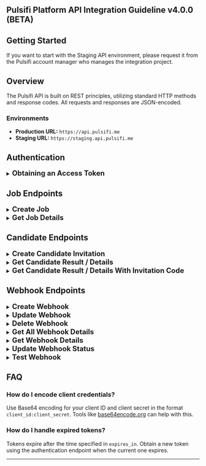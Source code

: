 ## **Pulsifi Platform API Integration Guideline v4.0.0 (BETA)**

## **Getting Started**

If you want to start with the Staging API environment, please request it from the Pulsifi account manager who manages the integration project.

## **Overview**

The Pulsifi API is built on REST principles, utilizing standard HTTP methods and response codes. All requests and responses are JSON-encoded.

### **Environments**

- **Production URL:** `https://api.pulsifi.me`
- **Staging URL:** `https://staging.api.pulsifi.me`

## **Authentication**

<details>
<summary><strong style="font-size: 1.3em;">Obtaining an Access Token</strong></summary>

#### **Pulsifi uses the OAuth2 Client Credentials Grant for authentication. A valid access token is required for all API calls.**

- **Endpoint:** `POST /partner/oauth2/token`
- **Request URL:** `https://api.pulsifi.me/partner/oauth2/token`

#### **Headers:**

- `Accept: application/json`
- `Authorization: Basic <YOUR-ENCODED-CLIENT-ID-CLIENT-SECRET>`
- `Content-Type: application/json`

#### **Request Body:**

- **`grant_type`**: The type of OAuth2 grant.
  - **Required**: Yes
  - **Value**: Must be `"client_credentials"`
  - **Nullable**: No

#### **Example cURL:**

```bash
curl --request POST 'https://api.pulsifi.me/partner/oauth2/token' \
  --header 'Accept: application/json' \
  --header 'Authorization: Basic YOUR-ENCODED-CLIENT-ID-CLIENT-SECRET' \
  --header 'Content-Type: application/json' \
  --data-raw '{"grant_type": "client_credentials"}'
```

#### **Response Example:**

```json
{
  "access_token": "string",
  "scope": "string",
  "expires_in": "string",
  "token_type": "bearer"
}
```

#### **Response Body:**

- **`access_token`**: The token that must be included in the `Authorization` header of all subsequent API requests.

  - **Type**: String
  - **Nullable**: No

- **`scope`**: The permissions granted to the access token, defining what actions or resources it can access.

  - **Type**: String
  - **Nullable**: No

- **`expires_in`**: The lifetime of the access token in seconds.

  - **Type**: String
  - **Nullable**: No

- **`token_type`**: The type of the token, usually `bearer`, indicating how the token should be included in API requests.

  - **Type**: String
  - **Nullable**: No

</details>

## **Job Endpoints**

<details>
<summary><strong style="font-size: 1.3em;">Create Job</strong></summary>

#### **Creates a new job in the Pulsifi system:**

- **Endpoint:** `POST /partner/v1.0/standard/jobs`
- **Request URL:** `https://api.pulsifi.me/partner/v1.0/standard/jobs`

#### **Headers:**

- `Accept: application/json`
- `Authorization: Bearer <access_token>`
- `Content-Type: application/json`

#### **Request Body Parameters:**

- **`title`**: The title of the job.

  - **Required**: Yes
  - **Type**: String
  - **Max Length**: 255 characters
  - **Nullable**: No

- **`description`**: A detailed description of the job.

  - **Required**: Yes
  - **Type**: String
  - **Min Length**: 300 characters
  - **Nullable**: No

- **`skills`**: Array of required skills for the job.

  - **Required**: Yes
  - **Type**: Array of Strings
  - **Max Items**: 10
  - **Nullable**: No

- **`external_id`**: A unique reference identifier for the external job ID.

  - **Required**: Yes
  - **Type**: String
  - **Max Length**: 45 characters
  - **Nullable**: No

#### **Example cURL:**

```bash
curl -X POST 'https://api.pulsifi.me/partner/v1.0/standard/jobs' \
  -H 'Accept: application/json' \
  -H 'Authorization: Bearer <access_token>' \
  -H 'Content-Type: application/json' \
  -d '{
    "title": "Job Title",
    "description": "Job Description min 300 characters.",
    "skills": ["NodeJS", "Python", "PostgreSQL"],
    "external_id": "humanica_1001"
  }'
```

#### **Response Example:**

```json
{
  "id": "6a3d7ead-3d9d-4ee4-88f9-e6e59eaca51e",
  "title": "Job Title",
  "status": "active",
  "external_id": "humanica_1001",
  "employment_type": "fulltime",
  "description": "Job Description min 300 characters.",
  "skills": ["NodeJS", "Python", "PostgreSQL"]
}
```

#### **Response Body:**

- **`id`**: The unique identifier for the job created in the Pulsifi system.

  - **Type**: String (UUID)
  - **Nullable**: No

- **`title`**: The title of the job.

  - **Type**: String
  - **Nullable**: No

- **`status`**: The status of the job.

  - **Type**: Enum
  - **Default**: `active`
  - **Nullable**: No

- **`employment_type`**: The employment_type of the job.

  - **Type**: Enum
  - **Default**: `fulltime`
  - **Nullable**: No

- **`description`**: A detailed description of the job.

  - **Type**: String
  - **Nullable**: No

- **`skills`**: Array of required skills for the job.

  - **Type**: Array of Strings
  - **Nullable**: No

</details>
<details>
<summary><strong style="font-size: 1.3em;">Get Job Details</strong></summary>

#### **Use this endpoint to get job details:**

- **Endpoint:** `GET /partner/v1.0/standard/jobs/{job_id}`
- **Request URL:** `https://api.pulsifi.me/partner/v1.0/standard/jobs/{job_id}`

#### **Headers:**

- `Accept: application/json`
- `Authorization: Bearer <access_token>`
- `Content-Type: application/json`

#### **Path Parameter:**

- **`job_id`**: The unique identifier for the job created in the Pulsifi system.
  - **Required**: Yes
  - **Type**: String (UUID)
  - **Nullable**: No

#### **Example cURL:**

```bash
curl -X POST 'https://api.pulsifi.me/partner/v1.0/standard/jobs/{job_id}' \
  -H 'Accept: application/json' \
  -H 'Authorization: Bearer <access_token>' \
  -H 'Content-Type: application/json' \
```

#### **Response Example:**

```json
{
  "id": "6a3d7ead-3d9d-4ee4-88f9-e6e59eaca51e",
  "title": "Job Title",
  "status": "active",
  "external_id": "pulsifi_1001",
  "employment_type": "fulltime",
  "description": "Job Description min 300 characters.",
  "skills": ["NodeJS", "Python", "PostgreSQL"]
}
```

#### **Response Body:**

- **`id`**: The unique identifier for the job created in the Pulsifi system.

  - **Type**: String (UUID)
  - **Nullable**: No

- **`title`**: The title of the job.

  - **Type**: String
  - **Nullable**: No

- **`status`**: The status of the job.

  - **Type**: Enum
  - **Default**: 'active'
  - **Nullable**: No

- **`employment_type`**: The employment_type of the job.

  - **Type**: Enum
  - **Default**: 'fulltime'
  - **Nullable**: No

- **`description`**: A detailed description of the job.

  - **Type**: String
  - **Nullable**: No

- **`skills`**: Array of required skills for the job.

  - **Type**: Array of Strings
  - **Nullable**: No

</details>

## **Candidate Endpoints**

<details>
<summary><strong style="font-size: 1.3em;">Create Candidate Invitation</strong></summary>

#### **Creates a new candidate invitation in the Pulsifi system:**

- **Endpoint:** `POST /partner/v1.0/standard/candidates`
- **Request URL:** `https://api.pulsifi.me/partner/v1.0/standard/candidates`

#### **Headers:**

- `Accept: application/json`
- `Authorization: Bearer <access_token>`
- `Content-Type: application/json`

#### **Request Body Parameters:**

- **`job_id`**: The unique identifier for the job created in the Pulsifi system. Refer to the [FAQ](#faq) below for details on how to obtain this ID.

  - **Required**: Yes
  - **Type**: String (UUID)
  - **Max Length**: 36 characters
  - **Nullable**: No

- **`ext_reference_id`**: External job application ID from the Applicant Tracking System (ATS).

  - **Required**: Yes
  - **Type**: String
  - **Max Length**: 50 characters
  - **Nullable**: No

- **`is_anonymous_candidate`**: Indicates whether the candidate's details should be anonymous.

  - **Required**: Yes
  - **Type**: Boolean
  - **Default**: false
  - **Nullable**: Yes
  - **Behavior**: If set to `true`, the `email`, `first_name`, and `last_name` fields become optional.

- **`email`**: The candidate's email address.

  - **Required**: No (if `is_anonymous_candidate` is `true`)
  - **Type**: String
  - **Max Length**: 255 characters
  - **Nullable**: Yes

- **`first_name`**: The candidate's first name.

  - **Required**: No (if `is_anonymous_candidate` is `true`)
  - **Type**: String
  - **Max Length**: 255 characters
  - **Nullable**: Yes

- **`last_name`**: The candidate's last name.

  - **Required**: No (if `is_anonymous_candidate` is `true`)
  - **Type**: String
  - **Max Length**: 255 characters
  - **Nullable**: Yes

- **`skills`**: A list of skills possessed by the candidate.

  - **Required**: No
  - **Type**: Array of Strings
  - **Max Items**: 15
  - **Nullable**: No

  - Each skill object should contain:

    - **`name`**: The name of the skill.

      - **Required**: Yes
      - **Type**: String
      - **Max Length**: 255 characters
      - **Nullable**: No

    - **`proficiency`**: Proficiency level of the skill (e.g., `novice`, `beginner`,`competent`, `proficient`,`expert`).

      - **Required**: Yes
      - **Type**: Enum
      - **Nullable**: No

- **`work_experiences`**: A list of the candidate's work experiences.

  - **Required**: No
  - **Type**: Array of Objects
  - **Max Items**: 10
  - **Nullable**: No

  - Each work experience object should contain:

    - **`role`**: Role title of the candidate in the organization.

      - **Required**: Yes
      - **Type**: String
      - **Max Length**: 255 characters
      - **Nullable**: No

    - **`organization`**: Name of the organization.

      - **Required**: Yes
      - **Type**: String
      - **Max Length**: 255 characters
      - **Nullable**: No

    - **`is_current`**: Indicates whether this is the candidate’s current role.

      - **Required**: Yes
      - **Type**: Boolean
      - **Nullable**: No

    - **`responsibility_achievement`**: Responsibilities and achievements of the candidate in the organization.

      - **Required**: No
      - **Type**: String
      - **Max Length**: 1000 characters
      - **Nullable**: Yes

    - **`start_date`**: Start date of the work experience.

      - **Required**: Yes
      - **Type**: String (YYYY-MM-DD)
      - **Max Length**: 10 characters
      - **Nullable**: No

    - **`end_date`**: End date of the work experience.
      - **Required**: No
      - **Type**: String (YYYY-MM-DD)
      - **Max Length**: 10 characters
      - **Nullable**: Yes

- **`deadline`**: The assessment invitation deadline.
  - **Required**: No
  - **Type**: String (UTC Date)
  - **Default**: 3 months from the current date
  - **Nullable**: No
  - **Description**: Must be within 3 months from the current date. if not provided , the deadline will be defaulted to 3 months.

#### **Example cURL:**

```bash
curl -X POST 'https://api.pulsifi.me/partner/v1.0/standard/candidates' \
  -H 'Accept: application/json' \
  -H 'Authorization: Bearer <access_token>' \
  -H 'Content-Type: application/json' \
  -d '{
    "job_id": "<Pulsifi Job ID>",
    "ext_reference_id": "<ATS Reference ID>",
    "is_anonymous_candidate": false,
    "email": "johndoe@gmail.com",
    "first_name": "John",
    "last_name": "Doe",
    "deadline": "2021-08-12T12:21:59Z",
    "skills": [
      {
        "name": "Programming",
        "proficiency": "novice"
      }
    ],
    "work_experiences": [
      {
        "organization": "Pulsifi",
        "role": "Software Engineer",
        "is_current": true,
        "start_date": "2022-10-04",
        "end_date": "2024-10-04",
        "responsibilities_achievements": "Developing APIs for internal products and services."
      }
    ]
  }'
```

#### **Response Example:**

```json
{
  "is_anonymous_candidate": false,
  "email": "johndoe@gmail.com",
  "first_name": "John",
  "last_name": "Doe",
  "status": "invited",
  "ext_reference_id": "string",
  "job_id": "uuid",
  "candidate_id": "string",
  "invitation_link": "string",
  "invitation_expired_at": "2024-12-31T23:59:59Z",
  "created_at": "2024-09-02T10:30:00Z"
}
```

#### **Response Body:**

- **`status`**: The current status of the candidate's invitation, starting with the initial state of “invited.”

  - **Type**: String
  - **Nullable**: No

- **`ext_reference_id`**: The job application ID provided by an external ATS.

  - **Type**: String
  - **Nullable**: No

- **`job_id`**: The unique identifier for the job created in the Pulsifi system.

  - **Type**: String (UUID)
  - **Nullable**: No

- **`is_anonymous_candidate`**: Indicates whether the candidate's details should be anonymous.

  - **Type**: Boolean
  - **Nullable**: Yes

- **`email`**: The candidate's email address.

  - **Type**: String
  - **Nullable**: Yes

- **`first_name`**: The candidate's first name.

  - **Type**: String
  - **Nullable**: Yes

- **`last_name`**: The candidate's last name.

  - **Type**: String
  - **Nullable**: Yes

- **`candidate_id`**: The unique identifier for the candidate in the Pulsifi system. This value should be stored in your database for future queries about the candidate's assessment status and results.

  - **Type**: String
  - **Nullable**: No

- **`invitation_link`**: A URL that the candidate can use to access the Pulsifi assessment.

  - **Type**: String (URL)
  - **Nullable**: No

- **`invitation_expired_at`**: The expiration date and time of the invitation link (in UTC format).

  - **Type**: String (UTC Date)
  - **Nullable**: No

- **`created_at`**: The date and time when the invitation was created (in UTC format).
  - **Type**: String (UTC Date)
  - **Nullable**: No

</details>
<details>
<summary><strong style="font-size: 1.3em;">Get Candidate Result / Details</strong></summary>

#### **Use this endpoint to get candidate results or details.**

- **Endpoint:** `GET /partner/v1.0/standard/candidates/{candidate_id}`
- **Request URL:** `https://api.pulsifi.me/partner/v1.0/standard/candidates/{candidate_id}`

#### **Headers:**

- `Accept: application/json`
- `Authorization: Bearer <access_token>`

#### **Path Parameter:**

- **`candidate_id`**: The unique identifier for the candidate in the Pulsifi system.
  - **Required**: Yes
  - **Type**: String
  - **Max Length**: Varies
  - **Nullable**: No

#### **Example cURL:**

```bash
  curl -X GET 'https://api.pulsifi.me/partner/v1.0/standard/candidates/{candidate_id}' \
  -H 'Accept: application/json' \
  -H 'Authorization: Bearer <access_token>' \
  -H 'Content-Type: application/json'
```

#### **Response Example:**

```json
{
  "status": "completed",
  "ext_reference_id": "ATS12345",
  "job_id": "uuid",
  "is_anonymous_candidate": false,
  "email": "johndoe@gmail.com",
  "first_name": "John",
  "last_name": "Doe",
  "candidate_id": "string",
  "invitation_link": "string",
  "invitation_expired_at": "2024-12-31T23:59:59Z",
  "created_at": "2024-09-02T10:30:00Z",
  "report_pdf_link": "https://link.to/pdf",
  "report_profile_link": "https://link.to/profile",
  "scores": [
    {
      "score_format": 100,
      "score_type": "role_fit",
      "score_value": 85
    },
    {
      "score_format": 100,
      "score_type": "organizational_fit",
      "score_value": 90
    }
  ],
  "additional_scores": [
    {
      "score_format": 100,
      "score_type": "reasoning_numeric",
      "score_value": 88
    },
    {
      "score_format": 100,
      "score_type": "reasoning_verbal",
      "score_value": 88
    },
    {
      "score_format": 100,
      "score_type": "reasoning_logical",
      "score_value": 88
    }
  ]
}
```

#### **Response Body:**

- **`status`**: The current status of the candidate's assessment (e.g., `invited`, `expired`, `opened`, `started`, `completed`).

  - **Type**: String
  - **Nullable**: No

- **`ext_reference_id`**: The external job application ID from the ATS.

  - **Type**: String
  - **Nullable**: No

- **`job_id`**: The unique job identifier in the Pulsifi system.

  - **Type**: String (UUID)
  - **Nullable**: No

- **`is_anonymous_candidate`**: Indicates whether the candidate's details should be anonymous.

  - **Type**: Boolean
  - **Nullable**: Yes

- **`email`**: The candidate's email address.

  - **Type**: String
  - **Nullable**: Yes

- **`first_name`**: The candidate's first name.

  - **Type**: String
  - **Nullable**: Yes

- **`last_name`**: The candidate's last name.

  - **Type**: String
  - **Nullable**: Yes

- **`candidate_id`**: The unique candidate identifier in the Pulsifi system.

  - **Type**: String
  - **Nullable**: No

- **`invitation_link`**: URL to the candidate's assessment invitation.

  - **Type**: String (URL)
  - **Nullable**: No

- **`invitation_expired_at`**: The expiration date and time of the invitation link (UTC format).

  - **Type**: String (UTC Date)
  - **Nullable**: No

- **`created_at`**: The date and time when the invitation was created (UTC format).

  - **Type**: String (UTC Date)
  - **Nullable**: No

- **`report_pdf_link`**: URL to download the candidate's assessment report in PDF format. The link is valid for up to 3 months.

  - **Type**: String (URL)
  - **Nullable**: Yes

- **`report_profile_link`**: URL to view the candidate's assessment profile.

  - **Type**: String (URL)
  - **Nullable**: Yes

- **`scores`**: A list of Pulsifi fit scores objects representing different aspects of the candidate's assessment.

  - **Type**: Array of Objects
  - **Nullable**: Yes

  - Each score object should contain:

    - **`score_format`**: The format of the score (e.g., 100 for percentage).

      - **Type**: Integer
      - **Nullable**: No

    - **`score_type`**: The type of the score (e.g., `role_fit`, `organizational_fit`).

      - **Type**: String
      - **Nullable**: No

    - **`score_value`**: The value of the score.
      - **Type**: Integer
      - **Max Value**: 100
      - **Nullable**: No

- **`additional_scores`**: A list of additional score objects that contribute to actual Pulsifi fit scores.

  - **Type**: Array of Objects
  - **Nullable**: Yes

  - Each additional score object should contain:

    - **`score_format`**: The format of the score (e.g., 100 for percentage).

      - **Type**: Integer
      - **Nullable**: No

    - **`score_type`**: The type of the score (e.g., `hard_skill`, `work_experience`,`work_interest`,`work_style`, `work_value`,`reasoning_average`, `reasoning_logical`, `reasoning_numeric`, `reasoning_verbal`).

      - **Type**: String
      - **Nullable**: No

    - **`score_value`**: The value of the score.
      - **Type**: Integer
      - **Max Value**: 100
      - **Nullable**: No

</details>
<details>
<summary><strong style="font-size: 1.3em;">Get Candidate Result / Details With Invitation Code</strong></summary>

#### **Use this endpoint to get candidate results or details.**

- **Endpoint:** `GET /partner/v1.0/standard/candidates/invitation/{invite_code}`
- **Request URL:** `https://api.pulsifi.me/partner/v1.0/standard/candidates/invitation/{invite_code}`

#### **Headers:**

- `Accept: application/json`
- `Authorization: Bearer <access_token>`

#### **Path Parameter:**

- **`invite_code`**: Another unique identifier for the candidate in the Pulsifi system.
  - **Required**: Yes
  - **Type**: String
  - **Max Length**: Varies
  - **Nullable**: No

#### **Example cURL:**

```bash
  curl -X GET 'https://api.pulsifi.me/partner/v1.0/standard/candidates/invitation/{invite_code}' \
  -H 'Accept: application/json' \
  -H 'Authorization: Bearer <access_token>' \
  -H 'Content-Type: application/json'
```

#### **Response Example:**

```json
{
  "status": "completed",
  "ext_reference_id": "ATS12345",
  "job_id": "uuid",
  "is_anonymous_candidate": false,
  "email": "johndoe@gmail.com",
  "first_name": "John",
  "last_name": "Doe",
  "candidate_id": "string",
  "invitation_link": "string",
  "invitation_expired_at": "2024-12-31T23:59:59Z",
  "created_at": "2024-09-02T10:30:00Z",
  "report_pdf_link": "https://link.to/pdf",
  "report_profile_link": "https://link.to/profile",
  "scores": [
    {
      "score_format": 100,
      "score_type": "role_fit",
      "score_value": 85
    },
    {
      "score_format": 100,
      "score_type": "organizational_fit",
      "score_value": 90
    }
  ],
  "additional_scores": [
    {
      "score_format": 100,
      "score_type": "reasoning_numeric",
      "score_value": 88
    },
    {
      "score_format": 100,
      "score_type": "reasoning_verbal",
      "score_value": 88
    },
    {
      "score_format": 100,
      "score_type": "reasoning_logical",
      "score_value": 88
    }
  ]
}
```

#### **Response Body:**

- **`status`**: The current status of the candidate's assessment (e.g., `invited`, `expired`, `opened`, `started`, `completed`).

  - **Type**: String
  - **Nullable**: No

- **`ext_reference_id`**: The external job application ID from the ATS.

  - **Type**: String
  - **Nullable**: No

- **`job_id`**: The unique job identifier in the Pulsifi system.

  - **Type**: String (UUID)
  - **Nullable**: No

- **`is_anonymous_candidate`**: Indicates whether the candidate's details should be anonymous.

  - **Type**: Boolean
  - **Nullable**: Yes

- **`email`**: The candidate's email address.

  - **Type**: String
  - **Nullable**: Yes

- **`first_name`**: The candidate's first name.

  - **Type**: String
  - **Nullable**: Yes

- **`last_name`**: The candidate's last name.

  - **Type**: String
  - **Nullable**: Yes

- **`candidate_id`**: The unique candidate identifier in the Pulsifi system.

  - **Type**: String
  - **Nullable**: No

- **`invitation_link`**: URL to the candidate's assessment invitation.

  - **Type**: String (URL)
  - **Nullable**: No

- **`invitation_expired_at`**: The expiration date and time of the invitation link (UTC format).

  - **Type**: String (UTC Date)
  - **Nullable**: No

- **`created_at`**: The date and time when the invitation was created (UTC format).

  - **Type**: String (UTC Date)
  - **Nullable**: No

- **`report_pdf_link`**: URL to download the candidate's assessment report in PDF format. The link is valid for up to 3 months.

  - **Type**: String (URL)
  - **Nullable**: Yes

- **`report_profile_link`**: URL to view the candidate's assessment profile.

  - **Type**: String (URL)
  - **Nullable**: Yes

- **`scores`**: A list of Pulsifi fit scores objects representing different aspects of the candidate's assessment.

  - **Type**: Array of Objects
  - **Nullable**: Yes

  - Each score object should contain:

    - **`score_format`**: The format of the score (e.g., 100 for percentage).

      - **Type**: Integer
      - **Nullable**: No

    - **`score_type`**: The type of the score (e.g., `role_fit`, `organizational_fit`).

      - **Type**: String
      - **Nullable**: No

    - **`score_value`**: The value of the score.
      - **Type**: Integer
      - **Max Value**: 100
      - **Nullable**: No

- **`additional_scores`**: A list of additional score objects that contribute to actual Pulsifi fit scores.

  - **Type**: Array of Objects
  - **Nullable**: Yes

  - Each additional score object should contain:

    - **`score_format`**: The format of the score (e.g., 100 for percentage).

      - **Type**: Integer
      - **Nullable**: No

    - **`score_type`**: The type of the score (e.g., `hard_skill`, `work_experience`,`work_interest`,`work_style`, `work_value`,`reasoning_average`, `reasoning_logical`, `reasoning_numeric`, `reasoning_verbal`).

      - **Type**: String
      - **Nullable**: No

    - **`score_value`**: The value of the score.
      - **Type**: Integer
      - **Max Value**: 100
      - **Nullable**: No

</details>

## **Webhook Endpoints**

<details>
<summary><strong style="font-size: 1.3em;">Create Webhook</strong></summary>

#### **Creates a new webhook in the Pulsifi system:**

- **Endpoint:** `POST /partner/v1.0/partner_webhook`
- **Request URL:** `https://api.pulsifi.me/partner/v1.0/partner_webhook`

#### **Headers:**

- `Accept: application/json`
- `Authorization: Bearer <access_token>`
- `Content-Type: application/json`

#### **Request Body Parameters:**

- **`name`**: The name of the webhook.

  - **Required**: Yes
  - **Type**: String
  - **Max Length**: 255 characters
  - **Nullable**: No

- **`url`**: The URL to which the webhook will send data.

  - **Required**: Yes
  - **Type**: String (URL)
  - **Max Length**: 2048 characters
  - **Nullable**: No

- **`events`**: The events that trigger the webhook (e.g., `candidate_application_result_ready`).

  - **Required**: Yes
  - **Type**: Array of Enum values

- **`secret`**: The secret in the webhook headers, ensuring verification.

  - **Required**: No
  - **Type**: String
  - **Max Length**: 255 characters

#### **Example cURL:**

```bash
  curl -X POST 'https://api.pulsifi.me/partner/v1.0/partner_webhook' \
  -H 'accept: application/json' \
  -H 'Content-Type: application/json' \
  -H 'Authorization: Bearer <access_token>' \
  -d '{
    "name": "Webhook 1",
    "url": "https://example.com/my/webhook/endpoint",
    "events": [
      "candidate_application_result_ready"
    ],
    "secret": "string"
  }'
```

#### **Response Example:**

```json
{
  "id": "3fa85f64-5717-4562-b3fc-2c963f66afa6",
  "partner_id": 1,
  "name": "Webhook 1",
  "url": "https://example.com/my/webhook/endpoint",
  "events": ["candidate_application_result_ready"],
  "status": "active",
  "is_deleted": false,
  "created_at": "2024-10-04T04:06:55.124Z",
  "created_by": 1
}
```

#### **Response Body:**

- **`id`**: The unique identifier for the webhook created in the Pulsifi system.

  - **Type**: String (UUID)
  - **Nullable**: No

- **`partner_id`**: The unique identifier for partners in the Pulsifi system.

  - **Type**: Number
  - **Nullable**: No

- **`name`**: The name of the webhook.

  - **Type**: String
  - **Nullable**: No

- **`url`**: The URL to which the webhook will send data.

  - **Type**: String (URL)
  - **Nullable**: No

- **`events`**: The events that trigger the webhook.

  - **Type**: Array of Enum values
  - **Nullable**: No

- **`status`**: The status of the webhook (e.g., `active`, `inactive`).

  - **Type**: Enum
  - **Nullable**: No

- **`is_deleted`**: Indicates whether the webhook is deleted.

  - **Type**: String (UTC Date)
  - **Nullable**: No

- **`created_at`**: The date and time when the webhook was created (in UTC format).

  - **Type**: String (UTC Date)
  - **Nullable**: No

- **`created_by`**: The unique identifier for partners in the Pulsifi system.

  - **Type**: Number
  - **Nullable**: No

</details>
<details>
<summary><strong style="font-size: 1.3em;">Update Webhook</strong></summary>

#### **Use this endpoint to update webhook in the Pulsifi system.**

- **Endpoint:** `PUT /partner/v1.0/partner_webhook/{webhook_id}`
- **Request URL:** `https://api.pulsifi.me/partner/v1.0/partner_webhook/{webhook_id}`

#### **Headers:**

- `Accept: application/json`
- `Authorization: Bearer <access_token>`

#### **Request Body Parameters:**

- **`name`**: The name of the webhook.

  - **Required**: Yes
  - **Type**: String
  - **Max Length**: 255 characters
  - **Nullable**: No

- **`url`**: The URL to which the webhook will send data.

  - **Required**: Yes
  - **Type**: String (URL)
  - **Max Length**: 2048 characters
  - **Nullable**: No

- **`events`**: The events that trigger the webhook (e.g., `candidate_application_result_ready`).

  - **Required**: Yes
  - **Type**: Array of Enum values

- **`secret`**: The secret in the webhook headers, ensuring verification.

  - **Required**: No
  - **Type**: String
  - **Max Length**: 255 characters

#### **Path Parameter:**

- **`webhook_id`**: The unique identifier for the webhook created in the Pulsifi system.
  - **Required**: Yes
  - **Type**: String (UUID)
  - **Nullable**: No

#### **Example cURL:**

```bash
  curl -X PUT 'https://api.pulsifi.me/partner/v1.0/partner_webhook/{webhook_id}' \
  -H 'accept: application/json' \
  -H 'Content-Type: application/json' \
  -H 'Authorization: Bearer <access_token>' \
  -d '{
    "name": "Webhook 1",
    "url": "https://example.com/my/webhook/endpoint",
    "events": [
      "candidate_application_result_ready"
    ],
    "secret": "string"
  }'
```

#### **Response Example:**

```json
{
  "id": "3fa85f64-5717-4562-b3fc-2c963f66afa6",
  "partner_id": 1,
  "name": "Webhook 1",
  "url": "https://example.com/my/webhook/endpoint",
  "events": ["candidate_application_result_ready"],
  "status": "active",
  "is_deleted": false,
  "created_at": "2024-10-04T04:06:55.124Z",
  "created_by": 1
}
```

#### **Response Body:**

- **`id`**: The unique identifier for the webhook created in the Pulsifi system.

  - **Type**: String (UUID)
  - **Nullable**: No

- **`partner_id`**: The unique identifier for partners in the Pulsifi system.

  - **Type**: Number
  - **Nullable**: No

- **`name`**: The name of the webhook.

  - **Type**: String
  - **Nullable**: No

- **`url`**: The URL to which the webhook will send data.

  - **Type**: String (URL)
  - **Nullable**: No

- **`events`**: The events that trigger the webhook.

  - **Type**: Array of Enum values
  - **Nullable**: No

- **`status`**: The status of the webhook (e.g., `active`, `inactive`).

  - **Type**: Enum
  - **Nullable**: No

- **`is_deleted`**: Indicates whether the webhook is deleted.

  - **Type**: String (UTC Date)
  - **Nullable**: No

- **`created_at`**: The date and time when the webhook was created (in UTC format).

  - **Type**: String (UTC Date)
  - **Nullable**: No

- **`created_by`**: The unique identifier for partners in the Pulsifi system.

  - **Type**: Number
  - **Nullable**: No

</details>
<details>
<summary><strong style="font-size: 1.3em;">Delete Webhook</strong></summary>

#### **Use this endpoint to delete webhook in the Pulsifi system.**

- **Endpoint:** `DELETE /partner/v1.0/partner_webhook/{webhook_id}`
- **Request URL:** `https://api.pulsifi.me/partner/v1.0/partner_webhook/{webhook_id}`

#### **Headers:**

- `Accept: application/json`
- `Authorization: Bearer <access_token>`

#### **Path Parameter:**

- **`webhook_id`**: The unique identifier for the webhook created in the Pulsifi system.
  - **Required**: Yes
  - **Type**: String (UUID)
  - **Nullable**: No

#### **Example cURL:**

```bash
  curl -X DELETE 'https://api.pulsifi.me/partner/v1.0/partner_webhook/{webhook_id}' \
  -H 'accept: application/json' \
  -H 'Content-Type: application/json' \
  -H 'Authorization: Bearer <access_token>' \
```

#### **Response Example:**

```json
{
  "id": "3fa85f64-5717-4562-b3fc-2c963f66afa6",
  "partner_id": 1,
  "name": "Webhook 1",
  "url": "https://example.com/my/webhook/endpoint",
  "events": ["candidate_application_result_ready"],
  "status": "active",
  "is_deleted": true,
  "created_at": "2024-10-04T04:06:55.124Z",
  "created_by": 1
}
```

#### **Response Body:**

- **`id`**: The unique identifier for the webhook created in the Pulsifi system.

  - **Type**: String (UUID)
  - **Nullable**: No

- **`partner_id`**: The unique identifier for partners in the Pulsifi system.

  - **Type**: Number
  - **Nullable**: No

- **`name`**: The name of the webhook.

  - **Type**: String
  - **Nullable**: No

- **`url`**: The URL to which the webhook will send data.

  - **Type**: String (URL)
  - **Nullable**: No

- **`events`**: The events that trigger the webhook.

  - **Type**: Array of Enum values
  - **Nullable**: No

- **`status`**: The status of the webhook (e.g., `active`, `inactive`).

  - **Type**: Enum
  - **Nullable**: No

- **`is_deleted`**: Indicates whether the webhook is deleted.

  - **Type**: String (UTC Date)
  - **Nullable**: No

- **`created_at`**: The date and time when the webhook was created (in UTC format).

  - **Type**: String (UTC Date)
  - **Nullable**: No

- **`created_by`**: The unique identifier for partners in the Pulsifi system.

  - **Type**: Number
  - **Nullable**: No

</details>

<details>
<summary><strong style="font-size: 1.3em;">Get All Webhook Details</strong></summary>

#### **Use this endpoint to get one webhook details.**

- **Endpoint:** `GET /partner/v1.0/partner_webhook`
- **Request URL:** `https://api.pulsifi.me/partner/v1.0/partner_webhook`

#### **Headers:**

- `Accept: application/json`
- `Authorization: Bearer <access_token>`

#### **Query Parameter:**

?page=1&page_size=25&sort_by=created_at&status=active&q=Webhook%201'

- **`page`**: Indicates which specific page of results you want to retrieve.

  - **Required**: No
  - **Default**: 1
  - **Type**: Number
  - **Nullable**: No

- **`page_size`**: Indicates how many items should be included in each page of results.

  - **Required**: No
  - **Type**: Number
  - **Default**: 25
  - **Nullable**: No

  - **`sort_by`**: Comma separated sortable fields (e.g., `created_at`, `+created_at`, `-created_at`, `name`, `+name`, `-name`).
  - **Required**: No
  - **Type**: String
  - **Nullable**: No

  - **`status`**: The status of the webhook (e.g., `active`, `inactive`).
  - **Required**: No
  - **Type**: String
  - **Nullable**: No

  - **`q`**: Keyword to filter with webhook name.
  - **Required**: No
  - **Type**: String
  - **Nullable**: No

#### **Example cURL:**

```bash
  curl -X GET 'https://api.pulsifi.me/partner/v1.0/partner_webhook/?page=1&page_size=25&sort_by=created_at&status=active&q=Webhook%201' \
  -H 'accept: application/json' \
  -H 'Content-Type: application/json' \
  -H 'Authorization: Bearer <access_token>' \
```

#### **Response Example:**

```json
{
  "total_count": 1,
  "result": [
    {
      "id": "3fa85f64-5717-4562-b3fc-2c963f66afa6",
      "partner_id": 1,
      "name": "Webhook 1",
      "url": "https://example.com/my/webhook/endpoint",
      "events": ["candidate_application_result_ready"],
      "status": "active",
      "is_deleted": false,
      "created_at": "2024-10-04T04:06:55.124Z",
      "created_by": 1
    }
  ]
}
```

#### **Response Body:**

- **`id`**: The unique identifier for the webhook created in the Pulsifi system.

  - **Type**: String (UUID)
  - **Nullable**: No

- **`partner_id`**: The unique identifier for partners in the Pulsifi system.

  - **Type**: Number
  - **Nullable**: No

- **`name`**: The name of the webhook.

  - **Type**: String
  - **Nullable**: No

- **`url`**: The URL to which the webhook will send data.

  - **Type**: String (URL)
  - **Nullable**: No

- **`events`**: The events that trigger the webhook.

  - **Type**: Array of Enum values
  - **Nullable**: No

- **`status`**: The status of the webhook (e.g., `active`, `inactive`).

  - **Type**: Enum
  - **Nullable**: No

- **`is_deleted`**: Indicates whether the webhook is deleted.

  - **Type**: String (UTC Date)
  - **Nullable**: No

- **`created_at`**: The date and time when the webhook was created (in UTC format).

  - **Type**: String (UTC Date)
  - **Nullable**: No

- **`created_by`**: The unique identifier for partners in the Pulsifi system.

  - **Type**: Number
  - **Nullable**: No

</details>

<details>
<summary><strong style="font-size: 1.3em;">Get Webhook Details</strong></summary>

#### **Use this endpoint to get one webhook details.**

- **Endpoint:** `GET /partner/v1.0/partner_webhook/{webhook_id}`
- **Request URL:** `https://api.pulsifi.me/partner/v1.0/partner_webhook/{webhook_id}`

#### **Headers:**

- `Accept: application/json`
- `Authorization: Bearer <access_token>`

#### **Path Parameter:**

- **`webhook_id`**: The unique identifier for the webhook created in the Pulsifi system.
  - **Required**: Yes
  - **Type**: String (UUID)
  - **Nullable**: No

#### **Example cURL:**

```bash
  curl -X GET 'https://api.pulsifi.me/partner/v1.0/partner_webhook/{webhook_id}' \
  -H 'accept: application/json' \
  -H 'Content-Type: application/json' \
  -H 'Authorization: Bearer <access_token>' \
```

#### **Response Example:**

```json
{
  "id": "3fa85f64-5717-4562-b3fc-2c963f66afa6",
  "partner_id": 1,
  "name": "Webhook 1",
  "url": "https://example.com/my/webhook/endpoint",
  "events": ["candidate_application_result_ready"],
  "status": "active",
  "is_deleted": false,
  "created_at": "2024-10-04T04:06:55.124Z",
  "created_by": 1
}
```

#### **Response Body:**

- **`id`**: The unique identifier for the webhook created in the Pulsifi system.

  - **Type**: String (UUID)
  - **Nullable**: No

- **`partner_id`**: The unique identifier for partners in the Pulsifi system.

  - **Type**: Number
  - **Nullable**: No

- **`name`**: The name of the webhook.

  - **Type**: String
  - **Nullable**: No

- **`url`**: The URL to which the webhook will send data.

  - **Type**: String (URL)
  - **Nullable**: No

- **`events`**: The events that trigger the webhook.

  - **Type**: Array of Enum values
  - **Nullable**: No

- **`status`**: The status of the webhook (e.g., `active`, `inactive`).

  - **Type**: Enum
  - **Nullable**: No

- **`is_deleted`**: Indicates whether the webhook is deleted.

  - **Type**: String (UTC Date)
  - **Nullable**: No

- **`created_at`**: The date and time when the webhook was created (in UTC format).

  - **Type**: String (UTC Date)
  - **Nullable**: No

- **`created_by`**: The unique identifier for partners in the Pulsifi system.

  - **Type**: Number
  - **Nullable**: No

</details>

<details>
<summary><strong style="font-size: 1.3em;">Update Webhook Status</strong></summary>

#### **Use this endpoint to update webhook status in the Pulsifi system.**

- **Endpoint:** `PUT /partner/v1.0/partner_webhook/{webhook_id}/status`
- **Request URL:** `https://api.pulsifi.me/partner/v1.0/partner_webhook/{webhook_id}/status`

#### **Headers:**

- `Accept: application/json`
- `Authorization: Bearer <access_token>`

#### **Path Parameter:**

- **`webhook_id`**: The unique identifier for the webhook created in the Pulsifi system.
  - **Required**: Yes
  - **Type**: String (UUID)
  - **Nullable**: No

#### **Request Body Parameters:**

- **`status`**: The status of the webhook (e.g., `active`, `inactive`).

  - **Required**: Yes
  - **Type**: Enum
  - **Nullable**: No

#### **Example cURL:**

```bash
  curl -X PUT 'https://api.pulsifi.me/partner/v1.0/partner_webhook/{webhook_id}/status' \
  -H 'accept: application/json' \
  -H 'Content-Type: application/json' \
  -H 'Authorization: Bearer <access_token>' \
  -d '{
    "status": "inactive"
  }'
```

#### **Response Example:**

```json
{
  "id": "3fa85f64-5717-4562-b3fc-2c963f66afa6",
  "partner_id": 1,
  "name": "Webhook 1",
  "url": "https://example.com/my/webhook/endpoint",
  "events": ["candidate_application_result_ready"],
  "status": "inactive",
  "is_deleted": false,
  "created_at": "2024-10-04T04:06:55.124Z",
  "created_by": 1
}
```

#### **Response Body:**

- **`id`**: The unique identifier for the webhook created in the Pulsifi system.

  - **Type**: String (UUID)
  - **Nullable**: No

- **`partner_id`**: The unique identifier for partners in the Pulsifi system.

  - **Type**: Number
  - **Nullable**: No

- **`name`**: The name of the webhook.

  - **Type**: String
  - **Nullable**: No

- **`url`**: The URL to which the webhook will send data.

  - **Type**: String (URL)
  - **Nullable**: No

- **`events`**: The events that trigger the webhook.

  - **Type**: Array of Enum values
  - **Nullable**: No

- **`status`**: The status of the webhook (e.g., `active`, `inactive`).

  - **Type**: Enum
  - **Nullable**: No

- **`is_deleted`**: Indicates whether the webhook is deleted.

  - **Type**: String (UTC Date)
  - **Nullable**: No

- **`created_at`**: The date and time when the webhook was created (in UTC format).

  - **Type**: String (UTC Date)
  - **Nullable**: No

- **`created_by`**: The unique identifier for partners in the Pulsifi system.

  - **Type**: Number
  - **Nullable**: No

</details>

<details>
<summary><strong style="font-size: 1.3em;">Test Webhook</strong></summary>

#### **Use this endpoint to test webhook.**

- **Endpoint:** `POST /partner/v1.0/partner_webhook/test`
- **Request URL:** `https://api.pulsifi.me/partner/v1.0/partner_webhook/test`

#### **Headers:**

- `Accept: application/json`
- `Authorization: Bearer <access_token>`

#### **Request Body Parameters:**

- **`event`**: The event that trigger the webhook (e.g., `candidate_application_result_ready`).

  - **Required**: Yes
  - **Type**: Enum
  - **Nullable**: No

#### **Example cURL:**

```bash
  curl -X PUT 'https://api.pulsifi.me/partner/v1.0/partner_webhook/test' \
  -H 'accept: application/json' \
  -H 'Content-Type: application/json' \
  -H 'Authorization: Bearer <access_token>' \
  -d '{
    "event": "candidate_application_result_ready"
  }'
```

</details>

## **FAQ**

### **How do I encode client credentials?**

Use Base64 encoding for your client ID and client secret in the format `client_id:client_secret`. Tools like [base64encode.org](https://www.base64encode.org/) can help with this.

### **How do I handle expired tokens?**

Tokens expire after the time specified in `expires_in`. Obtain a new token using the authentication endpoint when the current one expires.

---
